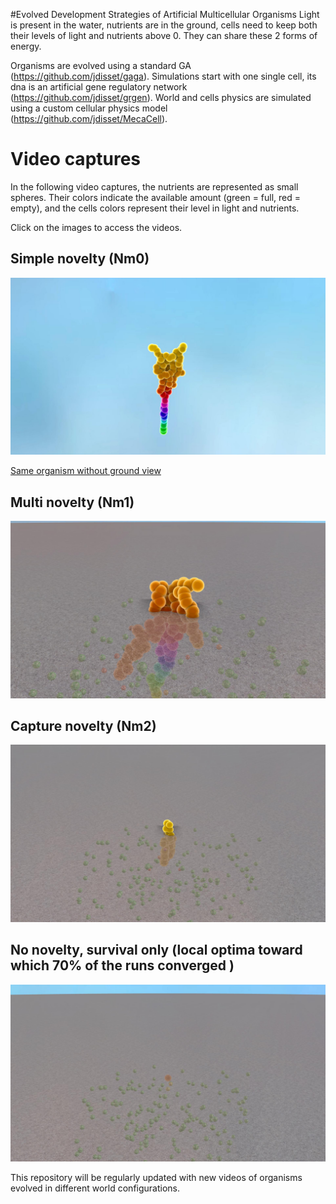 #Evolved Development Strategies of Artificial Multicellular Organisms
Light is present in the water, nutrients are in the ground, cells need to keep both their levels of light and nutrients above 0. They can share these 2 forms of energy. 

Organisms are evolved using a standard GA (https://github.com/jdisset/gaga). Simulations start with one single cell, its dna is an artificial gene regulatory network (https://github.com/jdisset/grgen). World and cells physics are simulated using a custom cellular physics model (https://github.com/jdisset/MecaCell).

# Video captures
In the following video captures, the nutrients are represented as small spheres. Their colors indicate the available amount (green = full, red = empty), and the cells colors represent their level in light and nutrients.

Click on the images to access the videos.

## Simple novelty (Nm0)
[![Surv Only](https://raw.githubusercontent.com/jdisset/seacells/master/images/novsurv5.jpg)](https://vimeo.com/157664099)

[Same organism without ground view](https://vimeo.com/157666837)
## Multi novelty (Nm1)
[![Surv Only](https://raw.githubusercontent.com/jdisset/seacells/master/images/multinov.jpg)](https://vimeo.com/157664106)
## Capture novelty (Nm2)
[![Surv Only](https://raw.githubusercontent.com/jdisset/seacells/master/images/novcapture.jpg)](https://vimeo.com/157666811)
## No novelty, survival only (local optima toward which 70% of the runs converged )
[![Surv Only](https://raw.githubusercontent.com/jdisset/seacells/master/images/survonly.jpg)](https://vimeo.com/157664875)

This repository will be regularly updated with new videos of organisms evolved in different world configurations.



